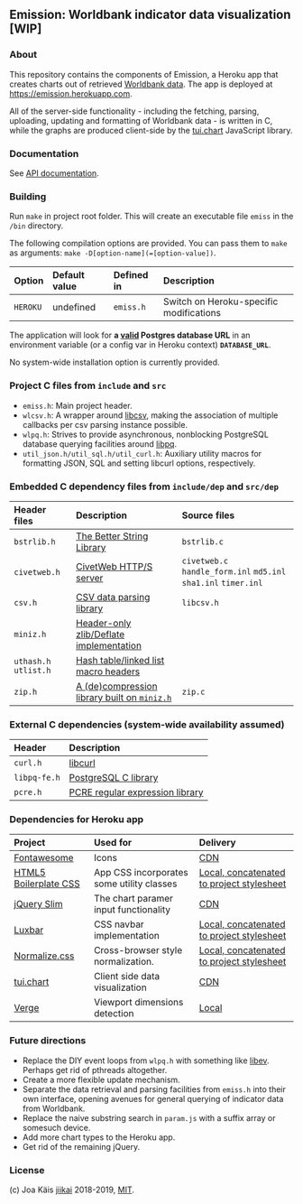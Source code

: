 ## Emission: Worldbank indicator data visualization [WIP]

### About

This repository contains the components of Emission, a Heroku app that creates charts out of retrieved [Worldbank data](http://api.worldbank.org/v2/en/indicator/). The app is deployed at https://emission.herokuapp.com.

All of the server-side functionality - including the fetching, parsing, uploading, updating and formatting of Worldbank data - is written in C, while the graphs are produced client-side by the [tui.chart](https://github.com/nhnent/tui.chart) JavaScript library.

### Documentation

See [API documentation](./doc/emiss_api.md).

### Building ###

Run `make` in project root folder. This will create an executable file `emiss` in the `/bin` directory.

The following compilation options are provided. You can pass them to `make` as arguments: `make -D[option-name](=[option-value])`.

| Option          | Default value | Defined in | Description
|:--------------- |:--------------|:-----------|:-----------
|`HEROKU`         | undefined     |`emiss.h`   | Switch on Heroku-specific modifications

The application will look for __a [valid](https://www.postgresql.org/docs/current/libpq-connect.html#LIBPQ-CONNSTRING) Postgres database URL__ in an environment variable (or a config var in Heroku context) __`DATABASE_URL`__.

No system-wide installation option is currently provided.

### Project C files from `include` and `src`

- `emiss.h`: Main project header.
- `wlcsv.h`: A wrapper around [libcsv](#builtin-c-dependencies), making the association of multiple callbacks per csv parsing instance possible.
- `wlpq.h`: Strives to provide asynchronous, nonblocking PostgreSQL database querying facilities around [libpq](#builtin-c-dependencies).
- `util_json.h/util_sql.h/util_curl.h`: Auxiliary utility macros for formatting JSON, SQL and setting libcurl options, respectively.


### Embedded C dependency files from `include/dep` and `src/dep`

| Header files        | Description                                                                  | Source files   
|:--------------------|:-----------------------------------------------------------------------------|:--------------------------------------------------------------
|`bstrlib.h`          |[The Better String Library](https://github.com/msteinert/bstring)             |`bstrlib.c`
|`civetweb.h`         |[CivetWeb HTTP/S server](https://github.com/civetweb/civetweb)                |`civetweb.c` `handle_form.inl` `md5.inl` `sha1.inl` `timer.inl`
|`csv.h`              |[CSV data parsing library](https://github.com/rgamble/libcsv)                 |`libcsv.h`
|`miniz.h`            |[Header-only zlib/Deflate implementation](https://github.com/richgel999/miniz)|
|`uthash.h` `utlist.h`|[Hash table/linked list macro headers](https://github.com/troydhanson/uthash) |
|`zip.h`              |[A (de)compression library built on `miniz.h`](https://github.com/kuba--/zip) |`zip.c`

### External C dependencies (system-wide availability assumed)
| Header     | Description
|:-----------|:------------------------------------------------------------------------
|`curl.h`    |[libcurl](https://curl.haxx.se/libcurl/)
|`libpq-fe.h`|[PostgreSQL C library](https://www.postgresql.org/docs/10/libpq.html)
|`pcre.h`    |[PCRE regular expression library](http://www.pcre.org)


### Dependencies for Heroku app

| Project                                                 | Used for                                 | Delivery
|:--------------------------------------------------------|:-----------------------------------------|:--------------
|[Fontawesome](https://fontawesome.com)                   | Icons                                    |[CDN](https://use.fontawesome.com/releases/v5.6.3/css/all.css)
|[HTML5 Boilerplate CSS](https://html5boilerplate.com)    | App CSS incorporates some utility classes|[Local, concatenated to project stylesheet](./resources/css/all.min.css)
|[jQuery Slim](https://jquery.com)                        | The chart paramer input functionality    |[CDN](https://code.jquery.com/jquery-3.3.1.slim.min.js)
|[Luxbar](https://balzss.github.io/luxbar/)               | CSS navbar implementation                |[Local, concatenated to project stylesheet](./resources/css/luxbar.min.css)
|[Normalize.css](https://necolas.github.io/normalize.css/)| Cross-browser style normalization.       |[Local, concatenated to project stylesheet](./resources/css/normalize.min.css)
|[tui.chart](https://github.com/nhnent/tui.chart)         | Client side data visualization           |[CDN](https://uicdn.toast.com/tui.chart/latest/tui-chart-all.min.js)
|[Verge](http://verge.airve.com)                          | Viewport dimensions detection            |[Local](./resources/js/verge.min.js)


### Future directions ###

- Replace the DIY event loops from `wlpq.h` with something like [libev](http://software.schmorp.de/pkg/libev.html). Perhaps get rid of pthreads altogether.
- Create a more flexible update mechanism.
- Separate the data retrieval and parsing facilities from `emiss.h` into their own interface, opening avenues for general querying of indicator data from Worldbank.
- Replace the naive substring search in `param.js` with a suffix array or somesuch device.
- Add more chart types to the Heroku app.
- Get rid of the remaining jQuery.

### License ###

(c) Joa Käis [jiikai](https://github.com/jiikai) 2018-2019, [MIT](LICENSE).
